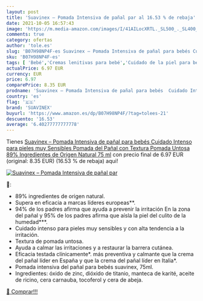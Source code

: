 ```yaml
---
layout: post
title: 'Suavinex – Pomada Intensiva de pañal par al 16.53 % de rebaja'
date: 2021-10-05 16:57:43
image: 'https://m.media-amazon.com/images/I/41AILocXRTL._SL500_._SL400_.jpg'
comments: true
category: ofertas
author: 'tole.es'
slug: 'B07H98NP4F-es Suavinex – Pomada Intensiva de pañal para bebés Cuidado...'
sku: 'B07H98NP4F-es'
tags: [ 'Bebé','Cremas lenitivas para bebé','Cuidado de la piel para bebé','Higiene y cuidado','bebés','pañal','suavinex', ]
actualPrice: 6.97 EUR
currency: EUR
price: 6.97
comparePrice: 8.35 EUR
prodname: 'Suavinex – Pomada Intensiva de pañal para bebés  Cuidado Intenso para pieles muy Sensibles  Pomada del Pañal con Textura Pomada Untosa  89% Ingredientes de Origen Natural  75 ml'
country: 'es'
flag: '🇪🇸'
brand: 'SUAVINEX'
buyurl: 'https://www.amazon.es/dp/B07H98NP4F/?tag=tolees-21'
descuento: '16.53'
average: '6.40277777777778'
---
```


Tienes [Suavinex – Pomada Intensiva de pañal para bebés  Cuidado Intenso para pieles muy Sensibles  Pomada del Pañal con Textura Pomada Untosa  89% Ingredientes de Origen Natural  75 ml](https://www.amazon.es/dp/B07H98NP4F/?tag=tolees-21) con precio final de  6.97 EUR (original: 8.35 EUR) (16.53 %  de rebaja) aqui!

[![Suavinex – Pomada Intensiva de pañal par](https://m.media-amazon.com/images/I/41AILocXRTL._SL500_._SL400_.jpg)](https://www.amazon.es/dp/B07H98NP4F/?tag=tolees-21)

🔎:

- 89% ingredientes de origen natural.
- Supera en eficacia a marcas líderes europeas**.
- 94% de los padres afirma que ayuda a prevenir la irritación En la zona del pañal y 95% de los padres afirma que aísla la piel del culito de la humedad***.
- Cuidado intenso para pieles muy sensibles y con alta tendencia a la irritación.
- Textura de pomada untosa.
- Ayuda a calmar las irritaciones y a restaurar la barrera cutánea.
- Eficacia testada clínicamente*. más preventiva y calmante que la crema del pañal líder en España y que la crema del pañal líder en Italia*.
- Pomada intensiva del pañal para bebés suavinex, 75ml.
- Ingredientes: óxido de zinc, dióxido de titanio, manteca de karité, aceite de ricino, cera carnauba, tocoferol y cera de abeja.

[🛒 Comprar!!!](https://www.amazon.es/dp/B07H98NP4F/?tag=tolees-21)
